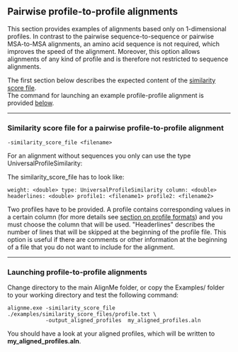 ## Pairwise profile-to-profile alignments

This section provides examples of alignments based only on 1-dimensional profiles. In contrast to the pairwise sequence-to-sequence or pairwise MSA-to-MSA alignments, an amino acid sequence is not required, which improves the speed of the alignment. Moreover, this option allows alignments of any kind of profile and is therefore not restricted to sequence alignments.

The first section below describes the expected content of the [similarity score file](#Similarity-score-file-for-a-pairwise-profile\-to\-profile-alignment).  
The command for launching an example profile-profile alignment is provided [below](#Launching-profile\-to\-profile-alignments).

---

### Similarity score file for a pairwise profile-to-profile alignment

`-similarity_score_file <filename>`

For an alignment without sequences you only can use the type
UniversalProfileSimilarity:

The similarity_score_file has to look like:

`weight: <double> type: UniversalProfileSimilarity column: <double> headerlines: <double> profile1: <filename1> profile2: <filename2>`

Two profiles have to be provided. A profile contains corresponding
values in a certain column (for more details see [section on profile formats](https://github.com/Lucy-Forrest-Lab/AlignMe/blob/gh-pages/Formats.md#Profiles)) and you must choose the column that will be used. "Headerlines" describes the number
of lines that will be skipped at the beginning of the profile file. This
option is useful if there are comments or other information at the
beginning of a file that you do not want to include for the alignment.

---

### Launching profile-to-profile alignments

Change directory to the main AlignMe folder, or copy the Examples/ folder to your working directory and test the following command:

```
alignme.exe -similarity_score_file ./examples/similarity_score_files/profile.txt \
            -output_aligned_profiles  my_aligned_profiles.aln
```

You should have a look at your aligned profiles, which will be written to **my_aligned_profiles.aln**.
